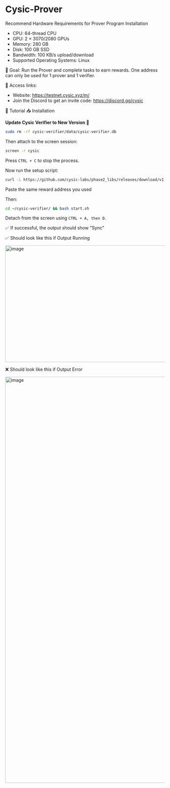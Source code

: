# Cysic-Prover

Recommend Hardware Requirements for Prover Program Installation

- CPU: 64-thread CPU
- GPU: 2 × 3070/2080 GPUs
- Memory: 280 GB
- Disk: 100 GB SSD
- Bandwidth: 100 KB/s upload/download
- Supported Operating Systems: Linux

🎯 Goal:
Run the Prover and complete tasks to earn rewards.
One address can only be used for 1 prover and 1 verifier.

🔗 Access links:

- Website: https://testnet.cysic.xyz/m/
- Join the Discord to get an invite code: https://discord.gg/cysic

🔗 Tutorial
📥 Installation

**Update Cysic Verifier to New Version 👋**

```bash
sudo rm -rf cysic-verifier/data/cysic-verifier.db
```

Then attach to the screen session:

```bash
screen -r cysic
```

Press `CTRL + C` to stop the process.

Now run the setup script:

```bash
curl -L https://github.com/cysic-labs/phase2_libs/releases/download/v1.0.0/setup_linux.sh > ~/setup_linux.sh && bash ~/setup_linux.sh PASTE_ADDRESS_WL
```

Paste the same reward address you used

Then:

```bash
cd ~/cysic-verifier/ && bash start.sh
```

Detach from the screen using `CTRL + A, then D`.

✅ If successful, the output should show "Sync"

✅ Should look like this if Output Running

<img width="1080" height="368" alt="image" src="https://github.com/user-attachments/assets/88a88b11-bb38-4301-8ad7-1e74d9bb43f2" />

❌ Should look like this if Output Error

<img width="948" height="1280" alt="image" src="https://github.com/user-attachments/assets/45bb7cc1-4477-4cc2-96fe-968428e00e98" />


